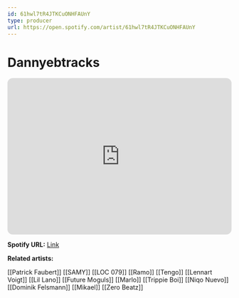 ```yaml
---
id: 61hwl7tR4JTKCuONHFAUnY
type: producer
url: https://open.spotify.com/artist/61hwl7tR4JTKCuONHFAUnY
---
```

# Dannyebtracks

<iframe style="border-radius:12px" src="https://open.spotify.com/embed/artist/61hwl7tR4JTKCuONHFAUnY" width="100%" height="352" frameBorder="0" allowfullscreen="" allow="autoplay; clipboard-write; encrypted-media; fullscreen; picture-in-picture" loading="lazy"></iframe>

**Spotify URL:** [Link](https://open.spotify.com/artist/61hwl7tR4JTKCuONHFAUnY)

**Related artists:**

[[Patrick Faubert]]
[[SAMY]]
[[LOC 079]]
[[Ramo]]
[[Tengo]]
[[Lennart Voigt]]
[[Lil Lano]]
[[Future Moguls]]
[[Marlo]]
[[Trippie Boi]]
[[Niqo Nuevo]]
[[Dominik Felsmann]]
[[Mikael]]
[[Zero Beatz]]

